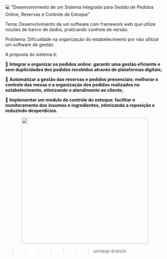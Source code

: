 :computer: "Desenvolvimento de um Sistema Integrado para Gestão de
Pedidos Online, Reservas e Controle de Estoque”

Tema:
Desenvolvimento de um software com framework web que utilize noções de banco de dados, praticando controle de versão.

Problema:
Dificuldade na organização do estabelecimento por não utilizar um software de gestão.

A proposta do sistema é:

:rocket: **Integrar e organizar os pedidos online: garantir uma gestão eficiente e sem
duplicidades dos pedidos recebidos através de plataformas digitais;**

:rocket: **Automatizar a gestão das reservas e pedidos presenciais: melhorar o controle das
mesas e a organização dos pedidos realizados no estabelecimento, otimizando o
atendimento ao cliente;**

:rocket: **Implementar um módulo de controle do estoque: facilitar o monitoramento dos
insumos e ingredientes, otimizando a reposição e reduzindo desperdícios.**

<p align="center">
  <img src="https://img.uenicdn.com/image/upload/v1554311487/category/shutterstock_334701605.jpg" width="400"/>
</p>




>>>>>>> univesp-branch
